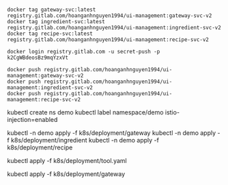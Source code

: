 ```shell

docker tag gateway-svc:latest registry.gitlab.com/hoanganhnguyen1994/ui-management:gateway-svc-v2
docker tag ingredient-svc:latest registry.gitlab.com/hoanganhnguyen1994/ui-management:ingredient-svc-v2
docker tag recipe-svc:latest registry.gitlab.com/hoanganhnguyen1994/ui-management:recipe-svc-v2

docker login registry.gitlab.com -u secret-push -p k2CgWBdeosBz9mqYzxVt

docker push registry.gitlab.com/hoanganhnguyen1994/ui-management:gateway-svc-v2
docker push registry.gitlab.com/hoanganhnguyen1994/ui-management:ingredient-svc-v2
docker push registry.gitlab.com/hoanganhnguyen1994/ui-management:recipe-svc-v2

```

kubectl create ns demo
kubectl label namespace/demo istio-injection=enabled

kubectl -n demo apply -f k8s/deployment/gateway
kubectl -n demo apply -f k8s/deployment/ingredient
kubectl -n demo apply -f k8s/deployment/recipe

kubectl apply -f k8s/deployment/tool.yaml

kubectl  apply -f k8s/deployment/gateway
